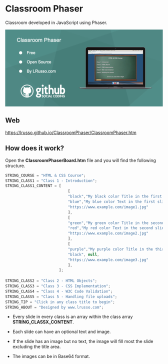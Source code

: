 # Classroom Phaser

Classroom developed in JavaScript using Phaser.

![alt screenshot](https://raw.githubusercontent.com/lrusso/ClassroomPhaser/main/ClassroomPhaser.png)


## Web

https://lrusso.github.io/ClassroomPhaser/ClassroomPhaser.htm

## How does it work?

Open the **ClassroomPhaserBoard.htm** file and you will find the following structure.

```javascript
STRING_COURSE = "HTML & CSS Course";
STRING_CLASS1 = "Class 1 - Introduction";
STRING_CLASS1_CONTENT = [
                            [
                            "black","My black color Title in the first slide",
                            "blue","My blue color Text in the first slide explaining something.",
                            "https://www.example.com/image1.jpg"
                            ],
                            [
                            "green","My green color Title in the second slide",
                            "red","My red color Text in the second slide explaining something.",
                            "https://www.example.com/image2.jpg"
                            ],
                            [
                            "purple","My purple color Title in the third slide",
                            "black", null,
                            "https://www.example.com/image3.jpg"
                            ],
                        ];

STRING_CLASS2 = "Class 2 - HTML Objects";
STRING_CLASS3 = "Class 3 - CSS Implementation";
STRING_CLASS4 = "Class 4 - W3C Code Validation";
STRING_CLASS5 = "Class 5 - Handling file uploads";
STRING_TIP = "Click in any class title to begin";
STRING_ABOUT = "Designed by www.lrusso.com";
```

* Every slide in every class is an array within the class array **STRING_CLASSX_CONTENT**.

* Each slide can have an optional text and image.

* If the slide has an image but no text, the image will fill most the slide excluding the title area.

* The images can be in Base64 format.

